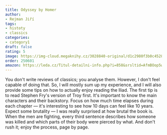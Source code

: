 ```yaml
---
title: Odyssey by Homer
author:
- Rejman Jiří
tags:
- histoty
- classics
categories:
- category1
draft: false
rating: 5
image: https://img-cloud.megaknihy.cz/3028840-original/d1c2980f3b0c45282b9ee10a7488a5a6/odysseia.jpg
order: 250601
amazon: https://leda.cz/Titul-detailni-info.php?i=858&srsltid=AfmBOop5w5iTNicKEVGDzywpNYbfjebLAbB7_8iWPP8hNideEQucfIHz
---
```


You don't write reviews of classics; you analyse them. However, I don't feel capable of doing that. So, I will mostly sum up my experience, and I will also provide some tips on how to actually enjoy reading the Iliad. The first tip is to read Stephen Fry's version of Troy first. It's important to know the main characters and their backstory.
Focus on how much time elapses during each chapter — it's interesting to see how 10 days can feel like 10 years.
Expect some brutality — I was really surprised at how brutal the book is. When the men are fighting, every third sentence describes how someone was killed and which parts of their body were pierced by what.
And don't rush it; enjoy the process, page by page.

<!--more-->
